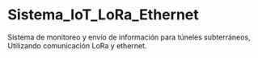 # Sistema_IoT_LoRa_Ethernet
Sistema de monitoreo y envío de información para túneles subterráneos, Utilizando comunicación LoRa y ethernet.
